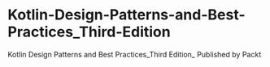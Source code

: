 # Kotlin-Design-Patterns-and-Best-Practices_Third-Edition
Kotlin Design Patterns and Best Practices_Third Edition_ Published by Packt
